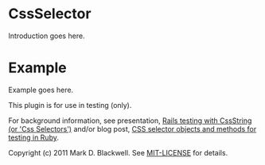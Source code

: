 CssSelector
===========

Introduction goes here.


Example
=======

Example goes here.

This plugin is for use in testing (only).

For background information, see presentation, [Rails testing with CssString (or 'Css 
Selectors')](http://zymbelstern.com/mark/presentation/Rails-testing-with-CssString/sbook2.htm) and/or blog post, [CSS 
selector objects and methods for testing in 
Ruby](http://markdblackwell.blogspot.com/2011/08/css-selector-objects-and-methods-for.html).

Copyright (c) 2011 Mark D. Blackwell. See [MIT-LICENSE](MIT-LICENSE) for details.
